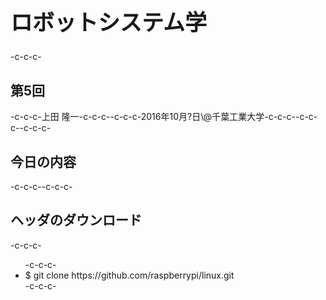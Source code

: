 <h1 style="font-size: 250%;">ロボットシステム学</h1>-c-c-c-<h2>第5回</h2>-c-c-c-上田 隆一-c-c-c--c-c-c-2016年10月?日\@千葉工業大学-c-c-c--c-c-c-<!--nextpage-->-c-c-c-<h2>今日の内容</h2>-c-c-c-<!--nextpage-->-c-c-c-<h2>ヘッダのダウンロード</h2>-c-c-c-<ul>-c-c-c- 	<li>$ git clone https://github.com/raspberrypi/linux.git</li>-c-c-c-</ul>
